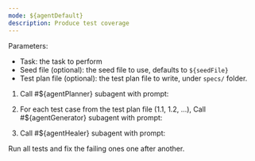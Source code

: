 ```yaml
---
mode: ${agentDefault}
description: Produce test coverage
---
```


Parameters:
- Task: the task to perform
- Seed file (optional): the seed file to use, defaults to `${seedFile}`
- Test plan file (optional): the test plan file to write, under `specs/` folder.

1. Call #${agentPlanner} subagent with prompt:

<plan>
  <task-text><!-- the task --></task-text>
  <seed-file><!-- path to seed file --></seed-file>
  <plan-file><!-- path to test plan file to generate --></plan-file>
</plan>

2. For each test case from the test plan file (1.1, 1.2, ...), Call #${agentGenerator} subagent with prompt:

<generate>
  <test-suite><!-- Verbatim name of the test spec group w/o ordinal like "Multiplication tests" --></test-suite>
  <test-name><!-- Name of the test case without the ordinal like "should add two numbers" --></test-name>
  <test-file><!-- Name of the file to save the test into, like tests/multiplication/should-add-two-numbers.spec.ts --></test-file>
  <seed-file><!-- Seed file path from test plan --></seed-file>
  <body><!-- Test case content including steps and expectations --></body>
</generate>

3. Call #${agentHealer} subagent with prompt:

<heal>Run all tests and fix the failing ones one after another.</heal>
